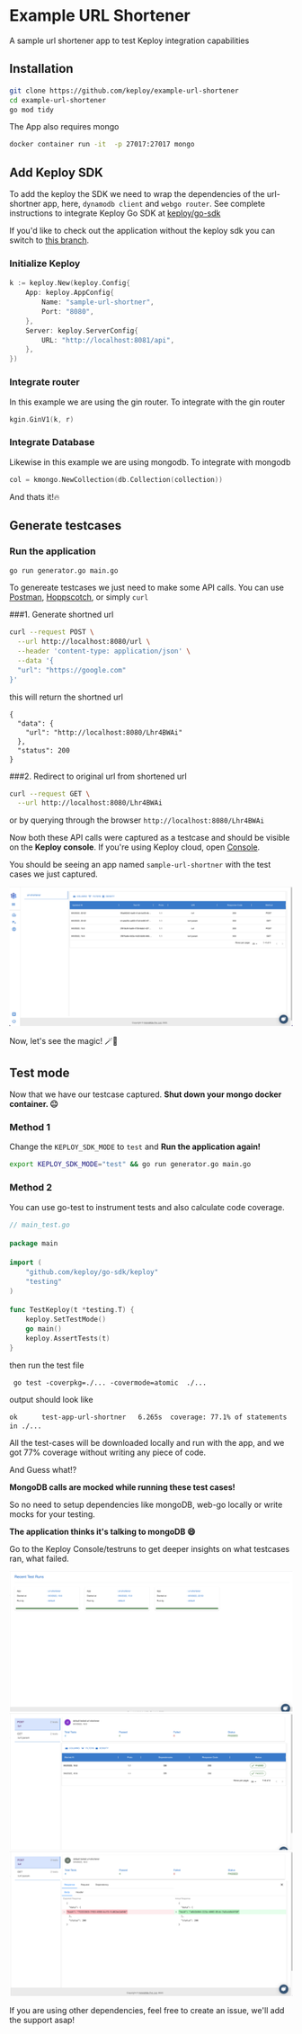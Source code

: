 # Example URL Shortener
A sample url shortener app to test Keploy integration capabilities

## Installation
```bash
git clone https://github.com/keploy/example-url-shortener
cd example-url-shortener
go mod tidy
```
The App also requires mongo
```bash
docker container run -it  -p 27017:27017 mongo
```

## Add Keploy SDK
To add the keploy the SDK we need to wrap the dependencies of the url-shortner app, here, `dynamodb client` and `webgo router`. See complete instructions to integrate Keploy Go SDK at [keploy/go-sdk](https://github.com/keploy/go-sdk/blob/main/README.md)

If you'd like to check out the application without the keploy sdk you can switch to [this branch](https://github.com/keploy/example-url-shortener/tree/without-keploy).

### Initialize Keploy
```go
k := keploy.New(keploy.Config{
    App: keploy.AppConfig{
        Name: "sample-url-shortner",
        Port: "8080",
    },
    Server: keploy.ServerConfig{
        URL: "http://localhost:8081/api",
    },
})
```
### Integrate router
In this example we are using the gin router. To integrate with the gin router
```go
kgin.GinV1(k, r)
```

### Integrate Database
Likewise in this example we are using mongodb. To integrate with mongodb
```go
col = kmongo.NewCollection(db.Collection(collection))
```

And thats it!🔥

## Generate testcases
### Run the application
```shell
go run generator.go main.go
```

To genereate testcases we just need to make some API calls. You can use [Postman](https://www.postman.com/), [Hoppscotch](https://hoppscotch.io/), or simply `curl`

###1. Generate shortned url

```bash
curl --request POST \
  --url http://localhost:8080/url \
  --header 'content-type: application/json' \
  --data '{
  "url": "https://google.com"
}'
```
this will return the shortned url
```
{
  "data": {
    "url": "http://localhost:8080/Lhr4BWAi"
  },
  "status": 200
}
```

###2. Redirect to original url from shortened url
```bash
curl --request GET \
  --url http://localhost:8080/Lhr4BWAi
```

or by querying through the browser `http://localhost:8080/Lhr4BWAi`


Now both these API calls were captured as a testcase and should be visible on the **Keploy console**.
If you're using Keploy cloud, open [Console](https://app.keploy.io/testlist).

You should be seeing an app named `sample-url-shortner` with the test cases we just captured.

![testcases](testcases.png?raw=true "Web console testcases")


Now, let's see the magic! 🪄💫


## Test mode

Now that we have our testcase captured. **Shut down your mongo docker container. 😐**

### Method 1

Change the `KEPLOY_SDK_MODE` to `test` and **Run the application again!**
```bash
export KEPLOY_SDK_MODE="test" && go run generator.go main.go
```

### Method 2
You can use go-test to instrument tests and also calculate code coverage. 
```go
// main_test.go

package main

import (
	"github.com/keploy/go-sdk/keploy"
	"testing"
)

func TestKeploy(t *testing.T) {
	keploy.SetTestMode()
	go main()
	keploy.AssertTests(t)
}
```
then run the test file
```shell
 go test -coverpkg=./... -covermode=atomic  ./...
```
output should look like
```shell
ok      test-app-url-shortner   6.265s  coverage: 77.1% of statements in ./...
```

All the test-cases will be downloaded locally and run with the app, and we got 77% coverage without writing any piece of code. 


And Guess what!?


**MongoDB calls are mocked while running these test cases!**

So no need to setup dependencies like mongoDB, web-go locally or write mocks for your testing.

**The application thinks it's talking to
mongoDB 😄**

Go to the Keploy Console/testruns to get deeper insights on what testcases ran, what failed.

![testruns](testrun1.png?raw=true "Recent testruns")
![testruns](testrun2.png?raw=true "Summary")
![testruns](testrun3.png?raw=true "Detail")

If you are using other dependencies, feel free to create an issue, we'll add the support asap! 
